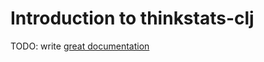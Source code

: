 # Introduction to thinkstats-clj

TODO: write [great documentation](http://jacobian.org/writing/great-documentation/what-to-write/)
